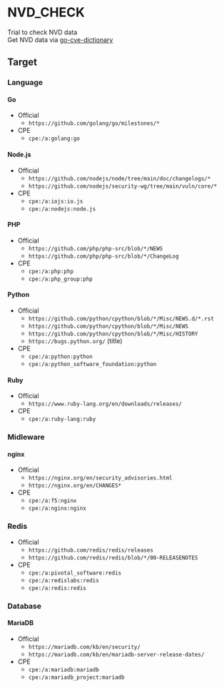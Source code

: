 # NVD_CHECK

Trial to check NVD data<br>
Get NVD data via [go-cve-dictionary](https://github.com/vulsio/go-cve-dictionary)

## Target

### Language

#### Go

- Official
  - `https://github.com/golang/go/milestones/*`
- CPE
  - `cpe:/a:golang:go`

#### Node.js

- Official
  - `https://github.com/nodejs/node/tree/main/doc/changelogs/*`
  - `https://github.com/nodejs/security-wg/tree/main/vuln/core/*`
- CPE
  - `cpe:/a:iojs:io.js`
  - `cpe:/a:nodejs:node.js`


#### PHP

- Official
  - `https://github.com/php/php-src/blob/*/NEWS`
  - `https://github.com/php/php-src/blob/*/ChangeLog`
- CPE
  - `cpe:/a:php:php`
  - `cpe:/a:php_group:php`

#### Python

- Official
  - `https://github.com/python/cpython/blob/*/Misc/NEWS.d/*.rst`
  - `https://github.com/python/cpython/blob/*/Misc/NEWS`
  - `https://github.com/python/cpython/blob/*/Misc/HISTORY`
  - `https://bugs.python.org/` (title)
- CPE
  - `cpe:/a:python:python`
  - `cpe:/a:python_software_foundation:python`

#### Ruby

- Official
  - `https://www.ruby-lang.org/en/downloads/releases/`
- CPE
  - `cpe:/a:ruby-lang:ruby`

### Midleware

#### nginx

- Official
  - `https://nginx.org/en/security_advisories.html`
  - `https://nginx.org/en/CHANGES*`
- CPE
  - `cpe:/a:f5:nginx`
  - `cpe:/a:nginx:nginx`

### Redis

- Official
  - `https://github.com/redis/redis/releases`
  - `https://github.com/redis/redis/blob/*/00-RELEASENOTES`
- CPE
  - `cpe:/a:pivotal_software:redis`
  - `cpe:/a:redislabs:redis`
  - `cpe:/a:redis:redis`

### Database

#### MariaDB

- Official
  - `https://mariadb.com/kb/en/security/`
  - `https://mariadb.com/kb/en/mariadb-server-release-dates/`
- CPE
  - `cpe:/a:mariadb:mariadb`
  - `cpe:/a:mariadb_project:mariadb`
